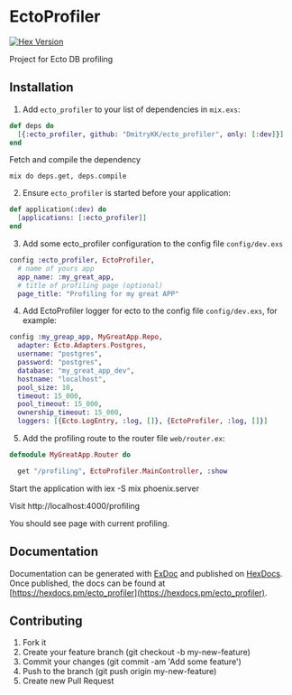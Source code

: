 # EctoProfiler

[![Hex Version][hex-img]][hex]

[hex-img]: https://img.shields.io/hexpm/v/ecto_profiler.svg
[hex]: https://hex.pm/packages/ecto_profiler

Project for Ecto DB profiling

## Installation

  1. Add `ecto_profiler` to your list of dependencies in `mix.exs`:

  ```elixir
  def deps do
    [{:ecto_profiler, github: "DmitryKK/ecto_profiler", only: [:dev]}]
  end
  ```

  Fetch and compile the dependency

  `mix do deps.get, deps.compile`

  2. Ensure `ecto_profiler` is started before your application:

  ```elixir
  def application(:dev) do
    [applications: [:ecto_profiler]]
  end
  ```

  3. Add some ecto_profiler configuration to the config file `config/dev.exs`

  ```elixir
  config :ecto_profiler, EctoProfiler,
    # name of yours app
    app_name: :my_great_app,
    # title of profiling page (optional)
    page_title: "Profiling for my great APP"
  ```

  4. Add EctoProfiler logger for ecto to the config file `config/dev.exs`, for example:

  ```elixir
  config :my_greap_app, MyGreatApp.Repo,
    adapter: Ecto.Adapters.Postgres,
    username: "postgres",
    password: "postgres",
    database: "my_great_app_dev",
    hostname: "localhost",
    pool_size: 10,
    timeout: 15_000,
    pool_timeout: 15_000,
    ownership_timeout: 15_000,
    loggers: [{Ecto.LogEntry, :log, []}, {EctoProfiler, :log, []}]
  ```

  5. Add the profiling route to the router file `web/router.ex`:

  ```elixir
  defmodule MyGreatApp.Router do

    get "/profiling", EctoProfiler.MainController, :show
  ```

Start the application with iex -S mix phoenix.server

Visit http://localhost:4000/profiling

You should see page with current profiling.

## Documentation

Documentation can be generated with [ExDoc](https://github.com/elixir-lang/ex_doc)
and published on [HexDocs](https://hexdocs.pm). Once published, the docs can
be found at [https://hexdocs.pm/ecto_profiler](https://hexdocs.pm/ecto_profiler).


## Contributing

1. Fork it
2. Create your feature branch (git checkout -b my-new-feature)
3. Commit your changes (git commit -am 'Add some feature')
4. Push to the branch (git push origin my-new-feature)
5. Create new Pull Request